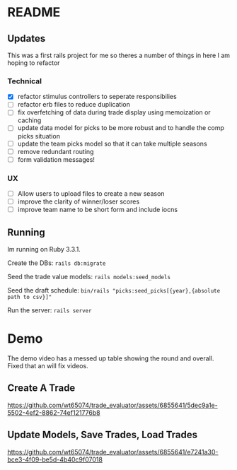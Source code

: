 # README

## Updates
This was a first rails project for me so theres a number of things in here I am hoping to refactor
### Technical
- [x] refactor stimulus controllers to seperate responsibilies
- [ ] refactor erb files to reduce duplication
- [ ] fix overfetching of data during trade display using memoization or caching
- [ ] update data model for picks to be more robust and to handle the comp picks situation
- [ ] update the team picks model so that it can take multiple seasons
- [ ] remove redundant routing
- [ ] form validation messages!

### UX
- [ ] Allow users to upload files to create a new season
- [ ] improve the clarity of winner/loser scores
- [ ] improve team name to be short form and include iocns

## Running
Im running on Ruby 3.3.1.

Create the DBs:
```rails db:migrate```

Seed the trade value models:
```rails models:seed_models```

Seed the draft schedule:
```bin/rails "picks:seed_picks[{year},{absolute path to csv}]"```

Run the server:
```rails server```

# Demo
The demo video has a messed up table showing the round and overall. Fixed that an will fix videos.
## Create A Trade

https://github.com/wt65074/trade_evaluator/assets/6855641/5dec9a1e-5502-4ef2-8862-74ef121776b8

## Update Models, Save Trades, Load Trades

https://github.com/wt65074/trade_evaluator/assets/6855641/e7241a30-bce3-4f09-be5d-4b40c9f07018

